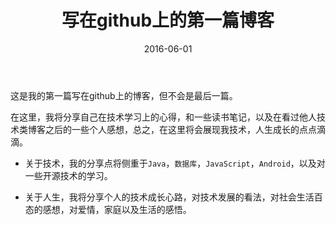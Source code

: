 ﻿---
title: 写在github上的第一篇博客
date: 2016-06-01
tags: 感想
categories: 生活
description: 关于技术和生活的一些感想
---

这是我的第一篇写在github上的博客，但不会是最后一篇。

在这里，我将分享自己在技术学习上的心得，和一些读书笔记，以及在看过他人技术类博客之后的一些个人感想，总之，在这里将会展现我技术，人生成长的点点滴滴。

- 关于技术，我的分享点将侧重于`Java`，`数据库`，`JavaScript`，`Android`，以及对一些开源技术的学习。

- 关于人生，我将分享个人的技术成长心路，对技术发展的看法，对社会生活百态的感想，对爱情，家庭以及生活的感悟。
